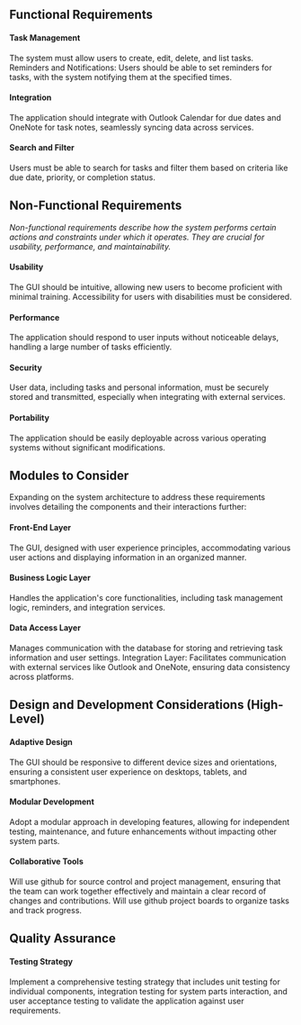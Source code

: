 ## Functional Requirements

#### Task Management 
The system must allow users to create, edit, delete, and list tasks.
Reminders and Notifications: Users should be able to set reminders for tasks, with the system notifying them at the specified times.
#### Integration 
The application should integrate with Outlook Calendar for due dates and OneNote for task notes, seamlessly syncing data across services.
#### Search and Filter 
Users must be able to search for tasks and filter them based on criteria like due date, priority, or completion status.

## Non-Functional Requirements
_Non-functional requirements describe how the system performs certain actions and constraints under which it operates. They are crucial for usability, performance, and maintainability._

#### Usability
The GUI should be intuitive, allowing new users to become proficient with minimal training. Accessibility for users with disabilities must be considered.
#### Performance
The application should respond to user inputs without noticeable delays, handling a large number of tasks efficiently.
#### Security 
User data, including tasks and personal information, must be securely stored and transmitted, especially when integrating with external services.
#### Portability
The application should be easily deployable across various operating systems without significant modifications.

## Modules to Consider
Expanding on the system architecture to address these requirements involves detailing the components and their interactions further:

#### Front-End Layer
The GUI, designed with user experience principles, accommodating various user actions and displaying information in an organized manner.
#### Business Logic Layer
Handles the application's core functionalities, including task management logic, reminders, and integration services.
#### Data Access Layer
Manages communication with the database for storing and retrieving task information and user settings.
Integration Layer: Facilitates communication with external services like Outlook and OneNote, ensuring data consistency across platforms.

## Design and Development Considerations (High-Level)
#### Adaptive Design
The GUI should be responsive to different device sizes and orientations, ensuring a consistent user experience on desktops, tablets, and smartphones.
#### Modular Development
Adopt a modular approach in developing features, allowing for independent testing, maintenance, and future enhancements without impacting other system parts.
#### Collaborative Tools 
Will use github for source control and project management, ensuring that the team can work together effectively and maintain a clear record of changes and contributions. Will use github project boards to organize tasks and track progress.

## Quality Assurance
#### Testing Strategy 
Implement a comprehensive testing strategy that includes unit testing for individual components, integration testing for system parts interaction, and user acceptance testing to validate the application against user requirements.